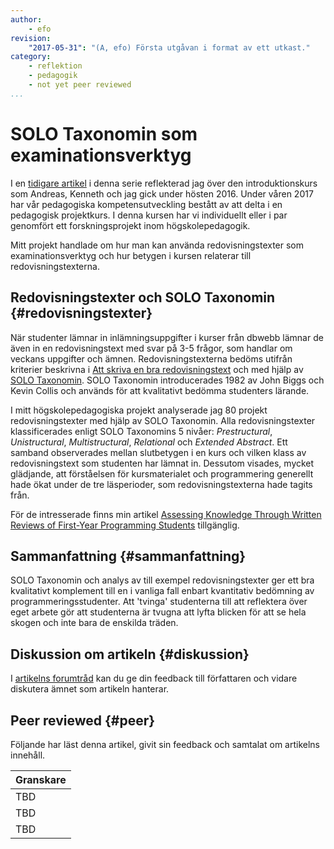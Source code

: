 ```yaml
---
author:
    - efo
revision:
    "2017-05-31": "(A, efo) Första utgåvan i format av ett utkast."
category:
    - reflektion
    - pedagogik
    - not yet peer reviewed
...
```

SOLO Taxonomin som examinationsverktyg
===================================
I en [tidigare artikel](pedagogisk-reflektion/hogskolepedagogik) i denna serie reflekterad jag över den introduktionskurs som Andreas, Kenneth och jag gick under hösten 2016. Under våren 2017 har vår pedagogiska kompetensutveckling bestått av att delta i en pedagogisk projektkurs. I denna kursen har vi individuellt eller i par genomfört ett forskningsprojekt inom högskolepedagogik.

Mitt projekt handlade om hur man kan använda redovisningstexter som examinationsverktyg och hur betygen i kursen relaterar till redovisningstexterna.



<!--more-->



Redovisningstexter och SOLO Taxonomin {#redovisningstexter}
-----------------------
När studenter lämnar in inlämningsuppgifter i kurser från dbwebb lämnar de även in en redovisningstext med svar på 3-5 frågor, som handlar om veckans uppgifter och ämnen. Redovisningstexterna bedöms utifrån kriterier beskrivna i [Att skriva en bra redovisningstext](kunskap/att-skriva-en-bra-redovisningstext) och med hjälp av [SOLO Taxonomin](kunskap/varfor-regnar-det-pa-bergssidan-ett-exempel-pa-solo-taxonomin). SOLO Taxonomin introducerades 1982 av John Biggs och Kevin Collis och används för att kvalitativt bedömma studenters lärande.

I mitt högskolepedagogiska projekt analyserade jag 80 projekt redovisningstexter med hjälp av SOLO Taxonomin. Alla redovisningstexter klassificerades enligt SOLO Taxonomins 5 nivåer: _Prestructural_, _Unistructural_, _Multistructural_, _Relational_ och _Extended Abstract_. Ett samband observerades mellan slutbetygen i en kurs och vilken klass av redovisningstext som studenten har lämnat in. Dessutom visades, mycket glädjande, att förståelsen för kursmaterialet och programmering generellt hade ökat under de tre läsperioder, som redovisningstexterna hade tagits från.

För de intresserade finns min artikel [Assessing Knowledge Through Written Reviews of First-Year
Programming Students](article/pedagogik/assessing_students_solo.pdf) tillgänglig.



Sammanfattning {#sammanfattning}
-----------------------
SOLO Taxonomin och analys av till exempel redovisningstexter ger ett bra kvalitativt komplement till en i vanliga fall enbart kvantitativ bedömning av programmeringsstudenter. Att 'tvinga' studenterna till att reflektera över eget arbete gör att studenterna är tvugna att lyfta blicken för att se hela skogen och inte bara de enskilda träden.



Diskussion om artikeln {#diskussion}
-----------------------

I [artikelns forumtråd](t/XXX) kan du ge din feedback till författaren och vidare diskutera ämnet som artikeln hanterar.



Peer reviewed {#peer}
-----------------------
Följande har läst denna artikel, givit sin feedback och samtalat om artikelns innehåll.

| Granskare |
|-----------|
|TBD |
|TBD |
|TBD |
